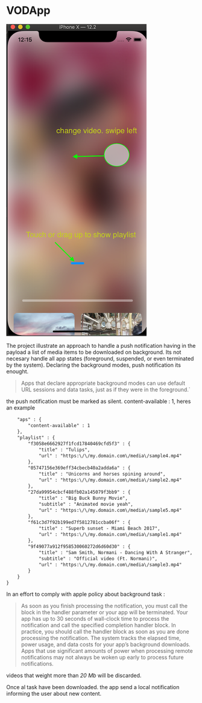 # VODApp

![](https://github.com/bolekhub/VODApp/blob/master/VODApp/Resource/capture-2.png)

The project illustrate an approach to handle a push notification having in the payload a list of media items to be downloaded on background. Its not necesary handle all app states (foreground, suspended, or even terminated by the system). Declaring the background modes, push notification its enought. 

>Apps that declare appropriate background modes can use default URL sessions and data tasks, just as if they were in the foreground.`

the push notification must be marked as silent. content-available : 1, heres an example 

```{
    "aps" : {
        "content-available" : 1
    },
    "playlist" : {
        "f3058e6662927f1fcd17840469cfd5f3" : {
            "title" : "Tulips",
            "url" : "https:\/\/my.domain.com\/media\/sample4.mp4"
        },
        "05747156e369eff34cbecb40a2adda6a" : {
            "title" : "Unicorns and horses spining around",
            "url" : "https:\/\/my.domain.com\/media\/sample2.mp4"
        },
        "27da99954cbcf488fb02a145079f3bb9" : {
            "title" : "Big Buck Bunny Movie",
            "subtitle" : "Animated movie yeah",
            "url" : "https:\/\/my.domain.com\/media\/sample5.mp4"
        },
        "f61c3d7f92b199ed7f5812781ccba06f" : {
            "title" : "Superb sunset - Miami Beach 2017",
            "url" : "https:\/\/my.domain.com\/media\/sample1.mp4"
        },
        "9f49077a912f958530060272d6d60d30" : {
            "title" : "Sam Smith, Normani - Dancing With A Stranger",
            "subtitle" : "Official video (Ft. Normani)",
            "url" : "https:\/\/my.domain.com\/media\/sample3.mp4"
        }
    }
}
```

In an effort to comply with apple policy about background task :

>As soon as you finish processing the notification, you must call the block in the handler parameter or your app will be terminated. Your app has up to 30 seconds of wall-clock time to process the notification and call the specified completion handler block. In practice, you should call the handler block as soon as you are done processing the notification. The system tracks the elapsed time, power usage, and data costs for your app’s background downloads. Apps that use significant amounts of power when processing remote notifications may not always be woken up early to process future notifications.

videos that weight more than *20 Mb* will be discarded.

Once al task have been downloaded. the app send a local notification informing the user about new content. 
